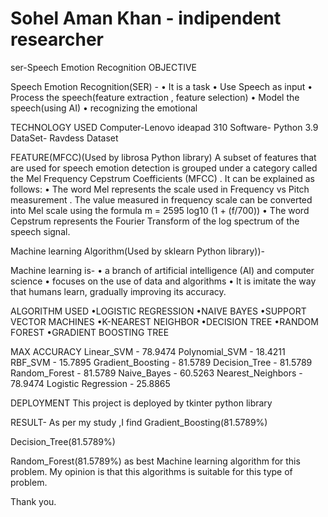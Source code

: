 # Sohel Aman Khan - indipendent researcher
ser-Speech Emotion Recognition
 OBJECTIVE

Speech Emotion Recognition(SER) -
• It is a task
• Use Speech as input
• Process the speech(feature extraction , 
feature selection)
• Model the speech(using AI)
• recognizing the emotional

TECHNOLOGY USED
Computer-Lenovo ideapad 310
Software- Python 3.9
DataSet- Ravdess Dataset

FEATURE(MFCC)(Used by librosa Python library)
A subset of features that are used for speech emotion detection is grouped under 
a category called the Mel Frequency Cepstrum Coefficients (MFCC) . It can be 
explained as follows:
• The word Mel represents the scale used in Frequency vs Pitch measurement . 
The value measured in frequency scale can be converted into Mel scale using 
the formula m = 2595 log10 (1 + (f/700))
• The word Cepstrum represents the Fourier Transform of the log spectrum of 
the speech signal.

Machine learning Algorithm(Used by sklearn Python library))-

Machine learning is-
• a branch of artificial intelligence (AI) and computer science
• focuses on the use of data and algorithms 
• It is imitate the way that humans learn, gradually improving 
its accuracy.

ALGORITHM USED
•LOGISTIC REGRESSION
•NAIVE BAYES
•SUPPORT VECTOR MACHINES
•K-NEAREST NEIGHBOR
•DECISION TREE
•RANDOM FOREST
•GRADIENT BOOSTING TREE

MAX ACCURACY
Linear_SVM - 78.9474
Polynomial_SVM - 18.4211
RBF_SVM - 15.7895
Gradient_Boosting - 81.5789
Decision_Tree - 81.5789
Random_Forest - 81.5789
Naive_Bayes - 60.5263
Nearest_Neighbors - 78.9474
Logistic Regression - 25.8865

DEPLOYMENT
This project is deployed by tkinter python library

RESULT-
As per my study ,I find Gradient_Boosting(81.5789%)

Decision_Tree(81.5789%)

Random_Forest(81.5789%) as best Machine learning algorithm for this problem.
 My opinion is that this algorithms is suitable for this type of problem.

Thank you.


